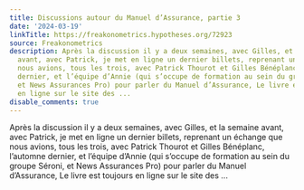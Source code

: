 ```yaml
---
title: Discussions autour du Manuel d’Assurance, partie 3
date: '2024-03-19'
linkTitle: https://freakonometrics.hypotheses.org/72923
source: Freakonometrics
description: Après la discussion il y a deux semaines, avec Gilles, et la semaine
  avant, avec Patrick, je met en ligne un dernier billets, reprenant un échange que
  nous avions, tous les trois, avec Patrick Thourot et Gilles Bénéplanc, l’automne
  dernier, et l’équipe d’Annie (qui s’occupe de formation au sein du groupe Séroni,
  et News Assurances Pro) pour parler du Manuel d’Assurance, Le livre est toujours
  en ligne sur le site des ...
disable_comments: true
---
```

Après la discussion il y a deux semaines, avec Gilles, et la semaine avant, avec Patrick, je met en ligne un dernier billets, reprenant un échange que nous avions, tous les trois, avec Patrick Thourot et Gilles Bénéplanc, l’automne dernier, et l’équipe d’Annie (qui s’occupe de formation au sein du groupe Séroni, et News Assurances Pro) pour parler du Manuel d’Assurance, Le livre est toujours en ligne sur le site des ...